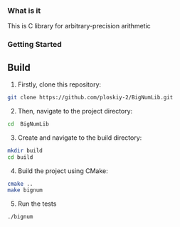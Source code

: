 ### What is it

This is C library for arbitrary-precision arithmetic

### Getting Started

## Build

1. Firstly, clone this repository:

```bash
git clone https://github.com/ploskiy-2/BigNumLib.git
```

2. Then, navigate to the project directory:

```bash
cd  BigNumLib
```

3. Create and navigate to the build directory:

```bash
mkdir build
cd build
```

4. Build the project using CMake:

```bash
cmake ..
make bignum
```

5. Run the tests

```bash
./bignum
```
